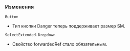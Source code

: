 ### Изменения

`Button`

- Тип кнопки Danger теперь поддерживает размер SM.

`SelectExtended.Dropdown`

- Свойство forwardedRef стало обязательным.
